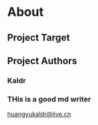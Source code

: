 # About
## Project Target
## Project Authors
### Kaldr
### THis is a good md writer
huangyukaldr@live.cn

